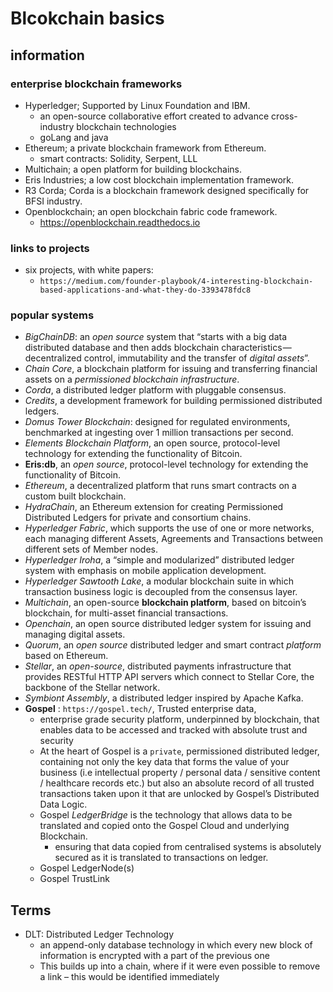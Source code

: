 # Blcokchain basics

## information
### enterprise blockchain frameworks
* Hyperledger; Supported by Linux Foundation and IBM.
  * an open-source collaborative effort created to advance cross-industry blockchain technologies
  * goLang and java
* Ethereum; a private blockchain framework from Ethereum.
  * smart contracts: Solidity, Serpent, LLL
* Multichain; a open platform for building blockchains.
* Eris Industries; a low cost blockchain implementation framework.
* R3 Corda; Corda is a blockchain framework designed specifically for BFSI industry.
* Openblockchain; an open blockchain fabric code framework.
  * https://openblockchain.readthedocs.io

### links to projects 
* six projects, with white papers:
  * `https://medium.com/founder-playbook/4-interesting-blockchain-based-applications-and-what-they-do-3393478fdc8`


### popular systems
* *BigChainDB*: an *open source* system that “starts with a big data distributed database and then adds blockchain characteristics — decentralized control, immutability and the transfer of *digital assets*”.
* *Chain Core*, a blockchain platform for issuing and transferring financial assets on a *permissioned blockchain infrastructure*.
* *Corda*, a distributed ledger platform with pluggable consensus.
* *Credits*, a development framework for building permissioned distributed ledgers.
* *Domus Tower Blockchain*: designed for regulated environments, benchmarked at ingesting over 1 million transactions per second.
* *Elements Blockchain Platform*, an open source, protocol-level technology for extending the functionality of Bitcoin.
* **Eris:db**, an *open source*, protocol-level technology for extending the functionality of Bitcoin.
* *Ethereum*, a decentralized platform that runs smart contracts on a custom built blockchain.
* *HydraChain*, an Ethereum extension for creating Permissioned Distributed Ledgers for private and consortium chains.
* *Hyperledger Fabric*, which supports the use of one or more networks, each managing different Assets, Agreements and Transactions between different sets of Member nodes.
* *Hyperledger Iroha*, a “simple and modularized” distributed ledger system with emphasis on mobile application development.
* *Hyperledger Sawtooth Lake*, a modular blockchain suite in which transaction business logic is decoupled from the consensus layer.
* *Multichain*, an open-source **blockchain platform**, based on bitcoin’s blockchain, for multi-asset financial transactions.
* *Openchain*, an open source distributed ledger system for issuing and managing digital assets.
* *Quorum*, an *open source* distributed ledger and smart contract *platform* based on Ethereum.
* *Stellar*, an *open-source*, distributed payments infrastructure that provides RESTful HTTP API servers which connect to Stellar Core, the backbone of the Stellar network.
* *Symbiont Assembly*, a distributed ledger inspired by Apache Kafka.
* **Gospel** : `https://gospel.tech/`, Trusted enterprise data,
  * enterprise grade security platform, underpinned by blockchain, that enables data to be accessed and tracked with absolute trust and security
  * At the heart of Gospel is a `private`, permissioned distributed ledger, containing not only the key data that forms the value of your business (i.e intellectual property / personal data / sensitive content / healthcare records etc.) but also an absolute record of all trusted transactions taken upon it that are unlocked by Gospel’s Distributed Data Logic.
  * Gospel *LedgerBridge* is the technology that allows data to be translated and copied onto the Gospel Cloud and underlying Blockchain.
    * ensuring that data copied from centralised systems is absolutely secured as it is translated to transactions on ledger.
  * Gospel LedgerNode(s)
  * Gospel TrustLink
## Terms
* DLT:  Distributed Ledger Technology
  * an append-only database technology in which every new block of information is encrypted with a part of the previous one
  * This builds up into a chain, where if it were even possible to remove a link – this would be identified immediately
